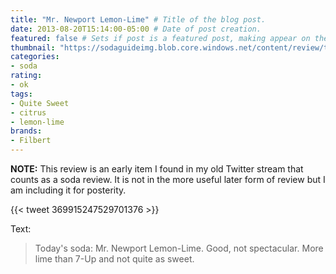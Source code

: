```yaml
---
title: "Mr. Newport Lemon-Lime" # Title of the blog post.
date: 2013-08-20T15:14:00-05:00 # Date of post creation.
featured: false # Sets if post is a featured post, making appear on the home page side bar.
thumbnail: "https://sodaguideimg.blob.core.windows.net/content/review/thumbs/mr-newport-lemon-lime.jpg" # Sets thumbnail image appearing inside card on homepage.
categories:
- soda
rating:
- ok
tags:
- Quite Sweet
- citrus
- lemon-lime
brands:
- Filbert
---
```


**NOTE:** This review is an early item I found in my old Twitter stream that counts as a soda review. It is not in the more useful later form of review but I am including it for posterity.

{{< tweet 369915247529701376 >}}

Text:
> Today's soda: Mr. Newport Lemon-Lime. Good, not spectacular. More lime than 7-Up and not quite as sweet.